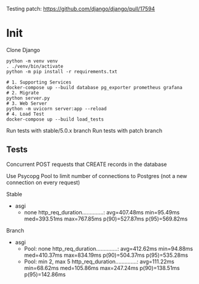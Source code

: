 Testing patch: https://github.com/django/django/pull/17594

# Init

Clone Django

```
python -m venv venv
. ./venv/bin/activate
python -m pip install -r requirements.txt

# 1. Supporting Services
docker-compose up --build database pg_exporter prometheus grafana
# 2. Migrate
python server.py
# 3. Web Server
python -m uvicorn server:app --reload
# 4. Load Test
docker-compose up --build load_tests
```

Run tests with stable/5.0.x branch
Run tests with patch branch

## Tests

Concurrent POST requests that CREATE records in the database

Use Psycopg Pool to limit number of connections to Postgres (not a new connection on every request)

Stable
- asgi
    - none
http_req_duration..............: avg=407.48ms min=95.49ms med=393.51ms max=767.85ms p(90)=527.87ms p(95)=569.82ms


Branch
- asgi
    - Pool: none
http_req_duration..............: avg=412.62ms min=94.88ms med=410.37ms max=834.19ms p(90)=504.37ms p(95)=535.28ms
    - Pool: min 2, max 5
http_req_duration..............: avg=111.22ms min=68.62ms med=105.86ms max=247.24ms p(90)=138.51ms p(95)=142.86ms
